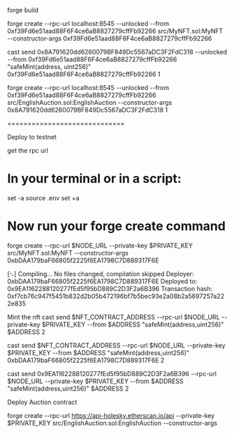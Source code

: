 
forge build

forge create --rpc-url localhost:8545 --unlocked --from 0xf39Fd6e51aad88F6F4ce6aB8827279cffFb92266 src/MyNFT.sol:MyNFT --constructor-args 0xf39Fd6e51aad88F6F4ce6aB8827279cffFb92266

cast send 0x8A791620dd6260079BF849Dc5567aDC3F2FdC318 --unlocked --from 0xf39Fd6e51aad88F6F4ce6aB8827279cffFb92266 "safeMint(address, uint256)" 0xf39Fd6e51aad88F6F4ce6aB8827279cffFb92266 1

forge create --rpc-url localhost:8545 --unlocked --from 0xf39Fd6e51aad88F6F4ce6aB8827279cffFb92266 src/EnglishAuction.sol:EnglishAuction --constructor-args 0x8A791620dd6260079BF849Dc5567aDC3F2FdC318 1

=============================

Deploy to testnet

get the rpc url

# In your terminal or in a script:
set -a
source .env
set +a

# Now run your forge create command
forge create --rpc-url $NODE_URL --private-key $PRIVATE_KEY src/MyNFT.sol:MyNFT --constructor-args 0xbDAA179baF66805f2225f6EA1798C7D889317F6E


[⠢] Compiling...
No files changed, compilation skipped
Deployer: 0xbDAA179baF66805f2225f6EA1798C7D889317F6E
Deployed to: 0x9EA1162288120277fEd5f95bD889C2D3F2a6B396
Transaction hash: 0xf7cb76c947f5451b832d2b05b472196bf7b5bec93e2a08b2a5697257a222e835

Mint the nft
cast send $NFT_CONTRACT_ADDRESS --rpc-url $NODE_URL --private-key $PRIVATE_KEY --from $ADDRESS "safeMint(address,uint256)" $ADDRESS 2

cast send $NFT_CONTRACT_ADDRESS --rpc-url $NODE_URL --private-key $PRIVATE_KEY --from $ADDRESS "safeMint(address,uint256)" 0xbDAA179baF66805f2225f6EA1798C7D889317F6E 2

cast send 0x9EA1162288120277fEd5f95bD889C2D3F2a6B396 --rpc-url $NODE_URL --private-key $PRIVATE_KEY --from $ADDRESS "safeMint(address,uint256)" $ADDRESS 2


Deploy Auction contract 

forge create --rpc-url https://api-holesky.etherscan.io/api --private-key $PRIVATE_KEY src/EnglishAuction.sol:EnglishAuction --constructor-args <deployed to contract address> <nftId>
